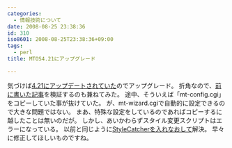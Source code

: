 ```yaml
---
categories:
  - 情報技術について
date: 2008-08-25 23:38:36
id: 310
iso8601: 2008-08-25T23:38:36+09:00
tags:
  - perl
title: MTOS4.21にアップグレード

---
```


<p>気づけば<a href="http://www.sixapart.jp/movabletype/news/2008/08/22-1400.html">4.21にアップデートされていた</a>のでアップグレード。
折角なので、<a href="http://www.nqou.net/2008/08/19/001917">前に書いた記事</a>を検証するのも兼ねてみた。
途中、そういえば「mt-config.cgi」をコピーしていた事が抜けていた。
が、mt-wizard.cgiで自動的に設定できるので大きな問題ではない。
まあ、特殊な設定をしているのであればコピーするに越したことは無いのだが。
しかし、あいかわらずスタイル変更スクリプトはエラーになっている。
以前と同じように<a href="http://www.nqou.net/2008/08/21/010953">StyleCatcherを入れなおして</a>解決。
早々に修正してほしいものですね。</p>
    	